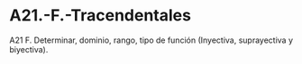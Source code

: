 # A21.-F.-Tracendentales
A21 F. Determinar, dominio, rango, tipo de función (Inyectiva, suprayectiva y biyectiva).
